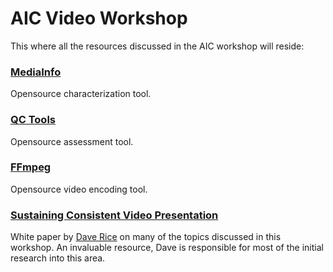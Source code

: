 # AIC Video Workshop
This where all the resources discussed in the AIC workshop will reside: 

### <a href="www.mediaarea.net">MediaInfo</a>
Opensource characterization tool.

### <a href="https://www.bavc.org/preserve-media/preservation-tools">QC Tools</a>
Opensource assessment tool.

### <a href="https://ffmpeg.org">FFmpeg</a>
Opensource video encoding tool. 

### <a href="http://www.tate.org.uk/research/publications/sustaining-consistent-video-presentation">Sustaining Consistent Video Presentation</a>
White paper by <a href="http://www.dericed.com/">Dave Rice</a> on many of the topics  discussed in this workshop. An invaluable resource, Dave is responsible for most of the initial research into this area. 


